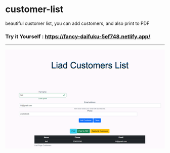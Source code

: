 # customer-list
beautiful customer list, you can add customers, and also print to PDF

### Try it Yourself : https://fancy-daifuku-5ef748.netlify.app/
----
![](pics/p1.png)

